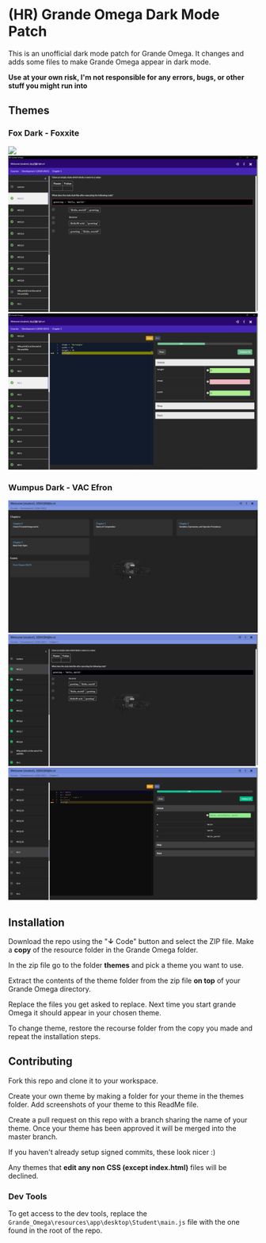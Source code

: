 <!-- @format -->

# (HR) Grande Omega Dark Mode Patch

This is an unofficial dark mode patch for Grande Omega. It changes and adds some files to make Grande Omega appear in dark mode.

**Use at your own risk, I'm not responsible for any errors, bugs, or other stuff you might run into**

## Themes

### Fox Dark - Foxxite

![](https://raw.githubusercontent.com/Foxxite/HR-Grande-Omega-Darkmode-Patch/master/themes/fox-dark/screenshots/1.png)
![](https://raw.githubusercontent.com/Foxxite/HR-Grande-Omage-Darkmode-Patch/master/themes/fox-dark/screenshots/2.png)
![](https://raw.githubusercontent.com/Foxxite/HR-Grande-Omage-Darkmode-Patch/master/themes/fox-dark/screenshots/3.png)

### Wumpus Dark - VAC Efron
![](themes/wumpus-dark/screenshots/1.gif)
![](themes/wumpus-dark/screenshots/2.png)
![](themes/wumpus-dark/screenshots/3.png)

## Installation

Download the repo using the "**↓** Code" button and select the ZIP file.
Make a **copy** of the resource folder in the Grande Omega folder.

In the zip file go to the folder **themes** and pick a theme you want to use.

Extract the contents of the theme folder from the zip file **on top** of your Grande Omega directory.

Replace the files you get asked to replace.
Next time you start grande Omega it should appear in your chosen theme.

To change theme, restore the recourse folder from the copy you made and repeat the installation steps.

## Contributing

Fork this repo and clone it to your workspace.

Create your own theme by making a folder for your theme in the themes folder.
Add screenshots of your theme to this ReadMe file.

Create a pull request on this repo with a branch sharing the name of your theme.
Once your theme has been approved it will be merged into the master branch.

If you haven't already setup signed commits, these look nicer :)

Any themes that **edit any non CSS (except index.html)** files will be declined.

### Dev Tools

To get access to the dev tools, replace the `Grande_Omega\resources\app\desktop\Student\main.js` file with the one found in the root of the repo.
